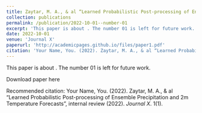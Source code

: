 ```yaml
---
title: Zaytar, M. A., & al “Learned Probabilistic Post-processing of Ensemble Precipitation and 2m Temperature Forecasts”, internal review (2022).
collection: publications
permalink: /publication/2022-10-01--number-01
excerpt: 'This paper is about . The number 01 is left for future work.'
date: 2022-10-01
venue: 'Journal X'
paperurl: 'http://academicpages.github.io/files/paper1.pdf'
citation: 'Your Name, You. (2022). Zaytar, M. A., & al “Learned Probabilistic Post-processing of Ensemble Precipitation and 2m Temperature Forecasts”, internal review (2022). <i>Journal X</i>. 1(1).'
---
```

This paper is about . The number 01 is left for future work.

Download paper here

Recommended citation: Your Name, You. (2022). Zaytar, M. A., & al “Learned Probabilistic Post-processing of Ensemble Precipitation and 2m Temperature Forecasts”, internal review (2022). <i>Journal X</i>. 1(1).
